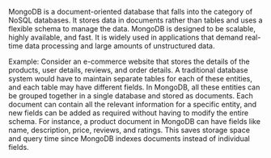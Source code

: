 

MongoDB is a document-oriented database that falls into the category of NoSQL databases. It stores data in documents rather than tables and uses a flexible schema to manage the data. MongoDB is designed to be scalable, highly available, and fast. It is widely used in applications that demand real-time data processing and large amounts of unstructured data.

Example: Consider an e-commerce website that stores the details of the products, user details, reviews, and order details. A traditional database system would have to maintain separate tables for each of these entities, and each table may have different fields. In MongoDB, all these entities can be grouped together in a single database and stored as documents. Each document can contain all the relevant information for a specific entity, and new fields can be added as required without having to modify the entire schema. For instance, a product document in MongoDB can have fields like name, description, price, reviews, and ratings. This saves storage space and query time since MongoDB indexes documents instead of individual fields.